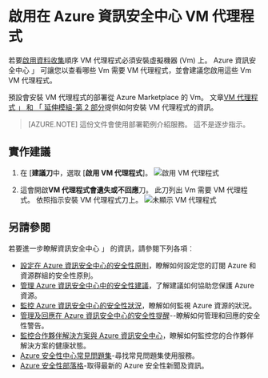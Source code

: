 <properties
   pageTitle="啟用 VM 代理程式在 Azure 資訊安全中心 |Microsoft Azure"
   description="這份文件為您示範如何實作 Azure 資訊安全中心建議**啟用 VM 代理程式**。"
   services="security-center"
   documentationCenter="na"
   authors="TerryLanfear"
   manager="MBaldwin"
   editor=""/>

<tags
   ms.service="security-center"
   ms.devlang="na"
   ms.topic="article"
   ms.tgt_pltfrm="na"
   ms.workload="na"
   ms.date="10/17/2016"
   ms.author="terrylan"/>

# <a name="enable-vm-agent-in-azure-security-center"></a>啟用在 Azure 資訊安全中心 VM 代理程式

若要[啟用資料收集](security-center-enable-data-collection.md)順序 VM 代理程式必須安裝虛擬機器 (Vm) 上。  Azure 資訊安全中心 」 可讓您以查看哪些 Vm 需要 VM 代理程式，並會建議您啟用這些 Vm VM 代理程式。

預設會安裝 VM 代理程式的部署從 Azure Marketplace 的 Vm。 文章[VM 代理程式 」 和 「 延伸模組-第 2 部分](https://azure.microsoft.com/blog/vm-agent-and-extensions-part-2/)提供如何安裝 VM 代理程式的資訊。


> [AZURE.NOTE] 這份文件會使用部署範例介紹服務。 這不是逐步指示。

## <a name="implement-the-recommendation"></a>實作建議

1. 在 [**建議刀**中，選取 [**啟用 VM 代理程式**]。
![啟用 VM 代理程式][1]

2. 這會開啟**VM 代理程式會遺失或不回應**刀。 此刀列出 Vm 需要 VM 代理程式。 依照指示安裝 VM 代理程式刀上。
![未顯示 VM 代理程式][2]

## <a name="see-also"></a>另請參閱

若要進一步瞭解資訊安全中心 」 的資訊，請參閱下列各項︰

- [設定在 Azure 資訊安全中心的安全性原則](security-center-policies.md)，瞭解如何設定您的訂閱 Azure 和資源群組的安全性原則。
- [管理 Azure 資訊安全中心中的安全性建議](security-center-recommendations.md)，了解建議如何協助您保護 Azure 資源。
- [監控 Azure 資訊安全中心的安全性狀況](security-center-monitoring.md)，瞭解如何監視 Azure 資源的狀況。
- [管理及回應在 Azure 資訊安全中心的安全性提醒](security-center-managing-and-responding-alerts.md)--瞭解如何管理和回應的安全性警告。
- [監控合作夥伴解決方案與 Azure 資訊安全中心](security-center-partner-solutions.md)，瞭解如何監控您的合作夥伴解決方案的健康狀態。
- [Azure 安全性中心常見問題集](security-center-faq.md)-尋找常見問題集使用服務。
- [Azure 安全性部落格](http://blogs.msdn.com/b/azuresecurity/)-取得最新的 Azure 安全性新聞及資訊。

<!--Image references-->
[1]: ./media/security-center-enable-vm-agent/enable-vm-agent.png
[2]: ./media/security-center-enable-vm-agent/vm-agent-is-missing.png
